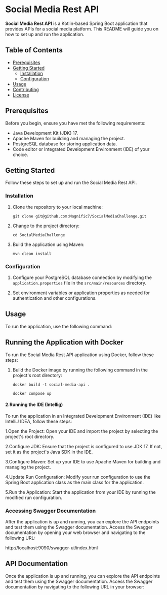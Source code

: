 # Social Media Rest API

**Social Media Rest API** is a Kotlin-based Spring Boot application that provides APIs for a social media platform. This README will guide you on how to set up and run the application.

## Table of Contents
- [Prerequisites](#prerequisites)
- [Getting Started](#getting-started)
  - [Installation](#installation)
  - [Configuration](#configuration)
- [Usage](#usage)
- [Contributing](#contributing)
- [License](#license)

## Prerequisites

Before you begin, ensure you have met the following requirements:

- Java Development Kit (JDK) 17.
- Apache Maven for building and managing the project.
- PostgreSQL database for storing application data.
- Code editor or Integrated Development Environment (IDE) of your choice.

## Getting Started

Follow these steps to set up and run the Social Media Rest API.

### Installation

1. Clone the repository to your local machine:

    ```shell
    git clone git@github.com:Magnific7/SocialMediaChallenge.git
    ```

2. Change to the project directory:

    ```shell
    cd SocialMediaChallenge
    ```

3. Build the application using Maven:

    ```shell
    mvn clean install
    ```

### Configuration

1. Configure your PostgreSQL database connection by modifying the `application.properties` file in the `src/main/resources` directory.

2. Set environment variables or application properties as needed for authentication and other configurations.

## Usage

To run the application, use the following command:

## Running the Application with Docker

To run the Social Media Rest API application using Docker, follow these steps:

1. Build the Docker image by running the following command in the project's root directory:

   ```shell
   docker build -t social-media-api .
   ```
   ```
   docker compose up
   ```
#### 2.Running the IDE (Intellig)
To run the application in an Integrated Development Environment (IDE) like IntelliJ IDEA, follow these steps:

1.Open the Project: Open your IDE and import the project by selecting the project's root directory.

2.Configure JDK: Ensure that the project is configured to use JDK 17. If not, set it as the project's Java SDK in the IDE.

3.Configure Maven: Set up your IDE to use Apache Maven for building and managing the project.

4.Update Run Configuration: Modify your run configuration to use the Spring Boot application class as the main class for the application.

5.Run the Application: Start the application from your IDE by running the modified run configuration.

### Accessing Swagger Documentation
After the application is up and running, you can explore the API endpoints and test them using the Swagger documentation. Access the Swagger documentation by opening your web browser and navigating to the following URL:

http://localhost:9090/swagger-ui/index.html

## API Documentation
Once the application is up and running, you can explore the API endpoints and test them using the Swagger documentation. Access the Swagger documentation by navigating to the following URL in your browser:
